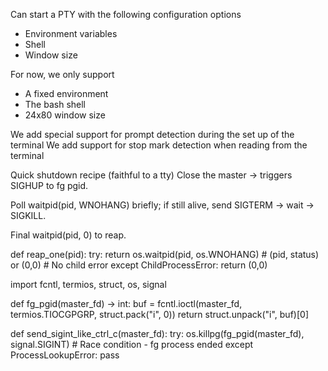 Can start a PTY with the following configuration options
- Environment variables
- Shell
- Window size

For now, we only support
- A fixed environment
- The bash shell
- 24x80 window size

We add special support for prompt detection during the set up of the terminal
We add support for stop mark detection when reading from the terminal


Quick shutdown recipe (faithful to a tty)
Close the master → triggers SIGHUP to fg pgid.

Poll waitpid(pid, WNOHANG) briefly; if still alive, send SIGTERM → wait → SIGKILL.

Final waitpid(pid, 0) to reap.

def reap_one(pid):
    try:
        return os.waitpid(pid, os.WNOHANG)  # (pid, status) or (0,0)
    # No child error
    except ChildProcessError:
        return (0,0)

import fcntl, termios, struct, os, signal

def fg_pgid(master_fd) -> int:
    buf = fcntl.ioctl(master_fd, termios.TIOCGPGRP, struct.pack("i", 0))
    return struct.unpack("i", buf)[0]

def send_sigint_like_ctrl_c(master_fd):
    try:
        os.killpg(fg_pgid(master_fd), signal.SIGINT)
    # Race condition - fg process ended
    except ProcessLookupError:
        pass  